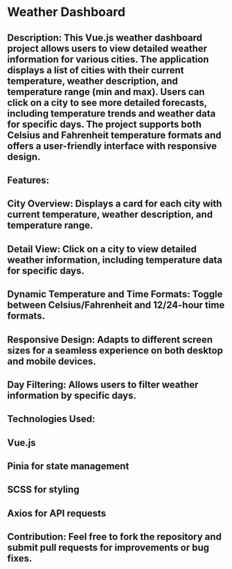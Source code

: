 # Weather Dashboard

## Description: This Vue.js weather dashboard project allows users to view detailed weather information for various cities. The application displays a list of cities with their current temperature, weather description, and temperature range (min and max). Users can click on a city to see more detailed forecasts, including temperature trends and weather data for specific days. The project supports both Celsius and Fahrenheit temperature formats and offers a user-friendly interface with responsive design.

## Features:

## City Overview: Displays a card for each city with current temperature, weather description, and temperature range.
## Detail View: Click on a city to view detailed weather information, including temperature data for specific days.
## Dynamic Temperature and Time Formats: Toggle between Celsius/Fahrenheit and 12/24-hour time formats.
## Responsive Design: Adapts to different screen sizes for a seamless experience on both desktop and mobile devices.
## Day Filtering: Allows users to filter weather information by specific days.

## Technologies Used:

## Vue.js
## Pinia for state management
## SCSS for styling
## Axios for API requests

## Contribution: Feel free to fork the repository and submit pull requests for improvements or bug fixes.
